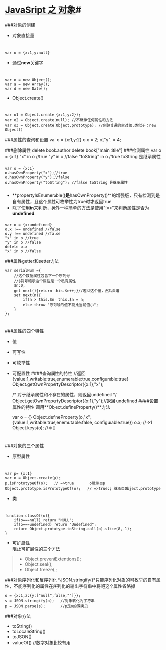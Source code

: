 # [JavaSript 之 对象]()#

###对象的创建
- 对象直接量  
#
	var o = {x:1,y:null}
- 通过**new**关键字
#
	var o = new Object();
	var a = new Array();
	var d = new Date();
- Object.create()
#
	var o1 = Object.create({x:1,y:2});
	var o2 = Object.create(null); //不继承任何属性和方法
	var o3 = Object.create(Object.prototype); //创建普通的空对象,类似于：new Object()
###属性的查询和设置
	var o = {x:1,y:2}
	o.x = 2;
	o["y"] = 4;

###删除属性
	delete book.author
	delete book["main titile"]
###检测属性
	var o = {x:1}
	"x" in o //true
	"y" in o //false
	"toString" in o //true toString 是继承属性 
###
	var o = {x:1}
	o.hasOwnProperty("x");//true
	o.hasOwnProperty("y");//false
	o.hasOwnProperty("toString"); //false toString 是继承属性  
###
- **propertyIsEnumerable()**是**hasOwnProperty()**的增强版，只有检测到是自有属性，且这个属性可枚举性为true时才返回true  
- 除了使用**in**来判断，另外一种简单的方法是使用"!=="来判断属性是否为**undefined**:
###  
	var o = {x:undefined}
	o.x !== undefined //false
	o.y !== undefined //false
    "x" in o //true
	"y" in o //false
	delete o.x
	"x" in o //false

###属性getter和setter方法

	var serialNum ={
		//这个数据属性包含下一个序列号
		//$符号暗示这个属性是一个私有属性
		$n:0,
		get next(){return this.$n++;}//返回这个值，然后自增
		set next(n){
			if(n > this.$n) this.$n = n;
			else throw "序列号的值不能比当前值小";
		}
	};
#
###属性的四个特性
- 值
- 可写性
- 可枚举性
- 可配置性
####查询属性的特性
	//返回 {value:1,writable:true,enumerable:true,configurable:true}
	Object.getOwnPropertyDescriptor({x:1},"x");

	/* 对于继承属性和不存在的属性，则返回undefined */
	Object.getOwnPropertyDescriptor({x:1},"y");//返回 undefined
####设置属性的特性
调用**Object.defineProperty()**方法

	var o = {}
	Object.defineProperty(o,"x",{value:1,writable:true,enemutable:false,
								 configurable:true})
	o.x;			//=>1
	Object.keys(o);	//=>[]
#
###对象的三个属性

- 原型属性
#
	var p= {x:1}
	var o = Object.create(p);
	p.isPrototypeOf(o);   // =>true       o继承自p
	Object.prototype.isPrototypeOf(o);   // =>true:p 继承自Object.prototype
- 类
#
	function classOf(o){
		if(o===null) return "NULL";
		if(o===undefined) return "Undefined";
		return Object.prototype.toString.call(o).slice(8,-1);
	}
- 可扩展性  
阻止可扩展性的三个方法  
>- Object.preventExtentions();  
>- Object.seal();  
>- Object.freeze();

###对象序列化和反序列化
*JSON.stringify()*只能序列化对象的可枚举的自有属性，不能序列化的属性在序列化的输出字符串中将吧这个属性省略掉

	o = {x:1,z:{y:["null",false,""]}};
	s = JSON.stringify(o);   //对象转化为字符串
	p = JSON.parse(s);       //p是o的深拷贝

###对象方法
- toString() 
- toLocaleString()
- toJSON()
- valueOf()	//数字对象比较有用

